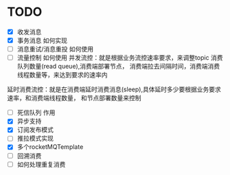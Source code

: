 # TODO 
 -[x] 收发消息 
 -[x] 事务消息 如何实现
 -[ ] 消息重试/消息重投 如何使用
 -[ ] 流量控制 如何使用
  并发流控：就是根据业务流控速率要求，来调整topic 消费队列数量(read queue),消费端部署节点，
  消费端拉去间隔时间，消费端消费线程数量等，来达到要求的速率内
  
延时消费流控：就是在消费端延时消费消息(sleep),具体延时多少要根据业务要求速率，和消费端线程数量，
和节点部署数量来控制

 -[ ] 死信队列 作用
 -[x] 异步支持 
 -[x] 订阅发布模式 
 -[ ] 推拉模式实现 
 -[x] 多个rocketMQTemplate 
 -[ ] 回溯消费 
 -[ ] 如何处理重复消费 